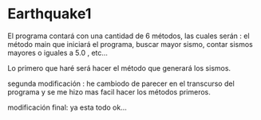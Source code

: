 # Earthquake1

El programa contará con una cantidad de 6 métodos, las cuales serán : el método main que iniciará el programa,
buscar mayor sismo, contar sismos mayores o iguales a 5.0  , etc...

Lo primero que haré será hacer el método que generará los sismos.

segunda modificación : he cambiodo de parecer en el transcurso del programa y se me hizo mas facil hacer los métodos primeros.

modificación final:   ya esta todo ok...
